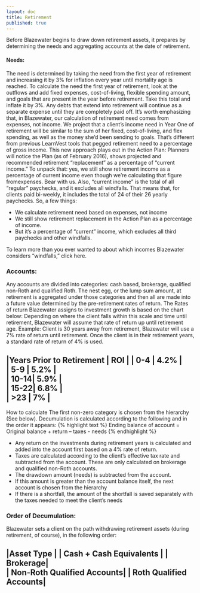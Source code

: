 ```yaml
---
layout: doc
title: Retirement
published: true
---
```

Before Blazewater begins to draw down retirement assets, it prepares by determining the needs and aggregating accounts at the date of retirement. 
 
#### Needs:
The need is determined by taking the need from the first year of retirement and increasing it by 3% for inflation every year until mortality age is reached. To calculate the need the first year of retirement, look at the outflows and add fixed expenses, cost-of-living, flexible spending amount, and goals that are present in the year before retirement. Take this total and inflate it by 3%. Any debts that extend into retirement will continue as a separate expense until they are completely paid off.
It’s worth emphasizing that, in Blazewater, our calculation of retirement need comes from expenses, not income. We project that a client’s income need in Year One of retirement will be similar to the sum of her fixed, cost-of-living, and flex spending, as well as the money she’d been sending to goals. That’s different from previous LearnVest tools that pegged retirement need to a percentage of gross income.
This new approach plays out in the Action Plan: Planners will notice the Plan (as of February 2016), shows projected and recommended retirement “replacement” as a percentage of “current income.” To unpack that: yes, we still show retirement income as a percentage of current income even though we’re calculating that figure fromexpenses. Bear with us. Also, “current income” is the total of all “regular” paychecks, and it excludes all windfalls. That means that, for clients paid bi-weekly, it includes the total of 24 of their 26 yearly paychecks.
So, a few things:
- We calculate retirement need based on expenses, not income
- We still show retirement replacement in the Action Plan as a percentage of income.
- But it’s a percentage of “current” income, which excludes all third paychecks and other windfalls. 

To learn more than you ever wanted to about which incomes Blazewater considers “windfalls,” click here.

### Accounts:
 
Any accounts are divided into categories: cash based, brokerage, qualified non-Roth and qualified Roth. The nest egg, or the lump sum amount, at retirement is aggregated under those categories and then all are made into a future value determined by the pre-retirement rates of return. 
The Rates of return Blazewater assigns to investment growth is based on the chart below: Depending on where the client falls within this scale and time until retirement, Blazewater will assume that rate of return up until retirement age. 
Example: Client is 30 years away from retirement, Blazewater will use a 7% rate of return until retirement. 
Once the client is in their retirement years, a standard rate of return of 4% is used.

 |Years Prior to Retirement | ROI |
 | 0-4  | 4.2% |   
 | 5-9  | 5.2% |   
 | 10-14| 5.9% |  
 | 15-22| 6.8% |   
 | >23  | 7% |
  ---


How to calculate
The first non-zero category is chosen from the hierarchy (See below).  Decumulation is calculated according to the following and in the order it appears:
{% highlight text %}
Ending balance of account = Original balance + return – taxes - needs
{% endhighlight %}
- Any return on the investments during retirement years is calculated and added into the account first based on a 4% rate of return.
- Taxes are calculated according to the client’s effective tax rate and subtracted from the account. These are only calculated on brokerage and qualified non-Roth accounts.
- The drawdown amount (needs) is subtracted from the account.
- If this amount is greater than the account balance itself, the next account is chosen from the hierarchy
- If there is a shortfall, the amount of the shortfall is saved separately with the taxes needed to meet the client’s needs

### Order of Decumulation:

Blazewater sets a client on the path withdrawing retirement assets (during retirement, of course), in the following order:

|Asset Type |
| Cash + Cash Equivalents |
| Brokerage|  
| Non-Roth Qualified Accounts| 
| Roth Qualified Accounts|
---






